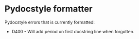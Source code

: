 # Pydocstyle formatter

Pydocstyle errors that is currently formatted:
* D400 - Will add period on first docstring line when forgotten.
